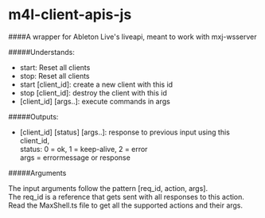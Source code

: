 # m4l-client-apis-js


####A wrapper for Ableton Live's liveapi, meant to work with mxj-wsserver

#####Understands:
 - start: Reset all clients
 - stop: Reset all clients
 - start \[client_id\]: create a new client with this id
 - stop \[client_id\]: destroy the client with this id
 - \[client_id\] \[args..\]: execute commands in args
	
#####Outputs:
 - \[client_id\] \[status\] \[args..\]: response to previous input using this client_id,  
 status: 0 = ok, 1 = keep-alive, 2 = error  
 args = errormessage or response

 
#####Arguments

The input arguments follow the pattern \[req_id, action, args\].  
The req_id is a reference that gets sent with all responses to this action.  
Read the MaxShell.ts file to get all the supported actions and their args.  

		






